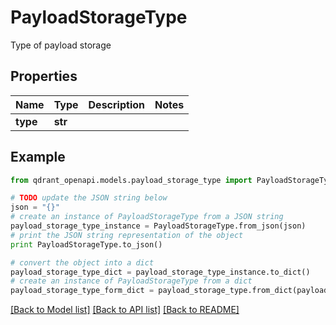 # PayloadStorageType

Type of payload storage

## Properties
Name | Type | Description | Notes
------------ | ------------- | ------------- | -------------
**type** | **str** |  | 

## Example

```python
from qdrant_openapi.models.payload_storage_type import PayloadStorageType

# TODO update the JSON string below
json = "{}"
# create an instance of PayloadStorageType from a JSON string
payload_storage_type_instance = PayloadStorageType.from_json(json)
# print the JSON string representation of the object
print PayloadStorageType.to_json()

# convert the object into a dict
payload_storage_type_dict = payload_storage_type_instance.to_dict()
# create an instance of PayloadStorageType from a dict
payload_storage_type_form_dict = payload_storage_type.from_dict(payload_storage_type_dict)
```
[[Back to Model list]](../README.md#documentation-for-models) [[Back to API list]](../README.md#documentation-for-api-endpoints) [[Back to README]](../README.md)



